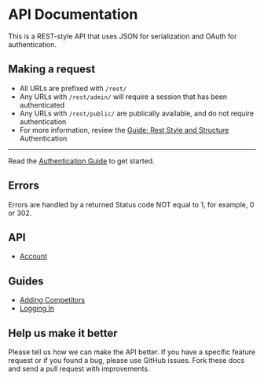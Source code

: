 API Documentation
===

This is a REST-style API that uses JSON for serialization and OAuth for authentication.

Making a request
----------------

* All URLs are prefixed with `/rest/`
* Any URLs with `/rest/admin/` will require a session that has been authenticated
* Any URLs with `/rest/public/` are publically available, and do not require authentication
* For more information, review the [Guide: Rest Style and Structure](https://github.com/CobiaSystems/api/wiki/Guide:-Rest-Style-and-Structure)
Authentication
--------------

Read the [Authentication Guide](https://github.com/CobiaSystems/api/wiki/Authentication-Guide) to get started.

Errors
------

Errors are handled by a returned Status code NOT equal to 1, for example, 0 or 302. 

API
-----------------------

* [Account](https://github.com/CobiaSystems/api/wiki/Account)


Guides
-----------------

* [Adding Competitors](https://github.com/CobiaSystems/api/wiki/Guide:-Adding-Competitors)
* [Logging In](https://github.com/CobiaSystems/api/wiki/Guide:-Logging-In)

Help us make it better
----------------------

Please tell us how we can make the API better. If you have a specific feature request or if you found a bug, please use GitHub issues. Fork these docs and send a pull request with improvements.
